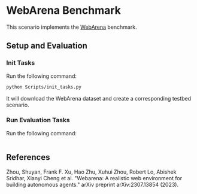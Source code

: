 # WebArena Benchmark

This scenario implements the [WebArena](https://github.com/web-arena-x/webarena/tree/main) benchmark.

## Setup and Evaluation

### Init Tasks

Run the following command:

```bash
python Scripts/init_tasks.py
```

It will download the WebArena dataset and create a corresponding testbed scenario.

### Run Evaluation Tasks

Run the following command:

```bash

```

## References

Zhou, Shuyan, Frank F. Xu, Hao Zhu, Xuhui Zhou, Robert Lo, Abishek Sridhar, Xianyi Cheng et al. "Webarena: A realistic web environment for building autonomous agents." arXiv preprint arXiv:2307.13854 (2023).
